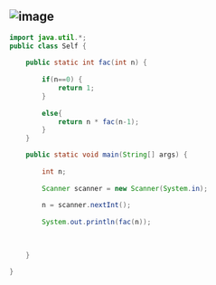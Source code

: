 ![image](https://user-images.githubusercontent.com/100292629/158568155-57cf0841-af17-48db-8415-fd71a990de3b.png)
---
```java
import java.util.*;
public class Self {
	
	public static int fac(int n) {
		
		if(n==0) {
			return 1;
		}
		
		else{
			return n * fac(n-1);
		}
	}

	public static void main(String[] args) {
		
		int n;
		
		Scanner scanner = new Scanner(System.in);
		
		n = scanner.nextInt();
		
		System.out.println(fac(n));
		
		

	}

}
```